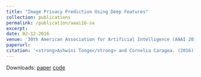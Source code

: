 ```yaml
---
title: "Image Privacy Prediction Using Deep Features"
collection: publications
permalink: /publication/aaai16-sa
excerpt: 
date: 02-12-2016
venue: '30th American Association for Artificial Intelligence (AAAI 2016), Phoenix, Arizona, USA.'
paperurl: 
citation: '<strong>Ashwini Tonge</strong> and Cornelia Caragea. (2016). &quot;Image Privacy Prediction Using Deep Features.&quot; <i>In Proceedings of the 30th American Association for Artificial Intelligence (AAAI 2016), Student Abstract and Poster Program, USA, 2016. Selected as a *finalist* in SA-16. </i>.'
---
```

Downloads: [paper](https://www.aaai.org/ocs/index.php/AAAI/AAAI16/paper/view/12109) [code](https://github.com/ashwinitonge/deepprivate.git)
